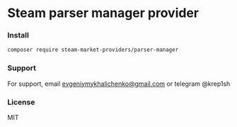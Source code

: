 # Steam parser manager provider

### Install
```bash
composer require steam-market-providers/parser-manager
```


### Support

For support, email evgeniymykhalichenko@gmail.com or telegram @krep1sh

### License

MIT